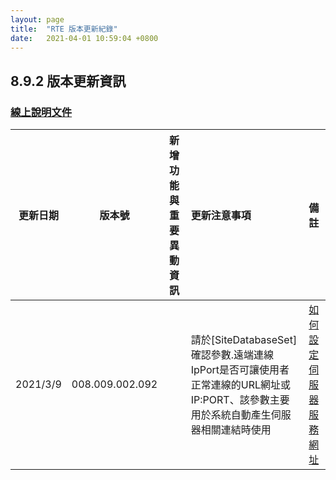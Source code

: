 ```yaml
---
layout: page
title:  "RTE 版本更新紀錄"
date:   2021-04-01 10:59:04 +0800
---
```


## 8.9.2 版本更新資訊

### [線上說明文件](/library/8.9.2/index.html)

|更新日期|版本號|新增功能與重要異動資訊|更新注意事項|備註|
|:-:|:-:|:-:|:-|:-:|
|2021/3/9|008.009.002.092||請於[SiteDatabaseSet]確認參數.遠端連線IpPort是否可讓使用者正常連線的URL網址或IP:PORT、該參數主要用於系統自動產生伺服器相關連結時使用|[如何設定伺服器服務網址](/HOWTO/202103090001/README.html)|